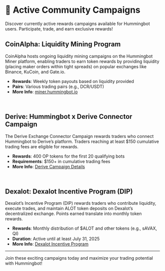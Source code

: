 # 🌟 Active Community Campaigns

Discover currently active rewards campaigns available for Hummingbot users. Participate, trade, and earn exclusive rewards!



## **CoinAlpha:** Liquidity Mining Program

CoinAlpha hosts ongoing liquidity mining campaigns on the Hummingbot Miner platform, enabling traders to earn token rewards by providing liquidity (placing maker orders within tight spreads) on popular exchanges like Binance, KuCoin, and Gate.io.

- **Rewards**: Weekly token payouts based on liquidity provided
- **Pairs**: Various trading pairs (e.g., DCR/USDT)
- **More Info**: [miner.hummingbot.io](https://miner.hummingbot.io)

<br>

## **Derive:** Hummingbot x Derive Connector Campaign

The Derive Exchange Connector Campaign rewards traders who connect Hummingbot to Derive’s platform. Traders reaching at least $150 cumulative trading fees are eligible for rewards.

- **Rewards**: 400 OP tokens for the first 20 qualifying bots
- **Requirements**: $150+ in cumulative trading fees
- **More Info**: [Derive Campaign Details](https://docs.derive.xyz/docs/hummingbot-x-derive-exchange-connector-campaign)

<br>

## **Dexalot:** Dexalot Incentive Program (DIP)

Dexalot’s Incentive Program (DIP) rewards traders who contribute liquidity, execute trades, and maintain ALOT token deposits on Dexalot’s decentralized exchange. Points earned translate into monthly token rewards.

- **Rewards**: Monthly distribution of $ALOT and other tokens (e.g., sAVAX, QI)
- **Duration**: Active until at least July 31, 2025
- **More Info**: [Dexalot Incentive Program](https://docs.dexalot.com/en/DIP.html)

---

Join these exciting campaigns today and maximize your trading potential with Hummingbot!

